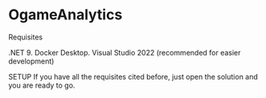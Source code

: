 # OgameAnalytics

Requisites

.NET 9.
Docker Desktop.
Visual Studio 2022 (recommended for easier development)

SETUP
If you have all the requisites cited before, just open the solution and you are ready to go.


